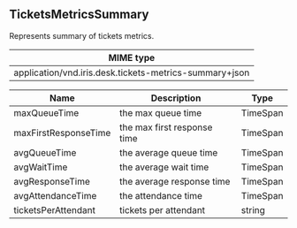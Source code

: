## TicketsMetricsSummary

Represents summary of tickets metrics.

| MIME type                                 |
|-------------------------------------------|
| application/vnd.iris.desk.tickets-metrics-summary+json|

| Name                 | Description                                  | Type                        |
|----------------------|----------------------------------------------|-----------------------------|
| maxQueueTime         | the max queue time                           | TimeSpan                    |
| maxFirstResponseTime | the max first response time                  | TimeSpan                    |
| avgQueueTime         | the average queue time                       | TimeSpan                    |
| avgWaitTime          | the average wait time                        | TimeSpan                    |
| avgResponseTime      | the average response time                    | TimeSpan                    |
| avgAttendanceTime    | the attendance time                          | TimeSpan                    |
| ticketsPerAttendant  | tickets per attendant                        | string                      |